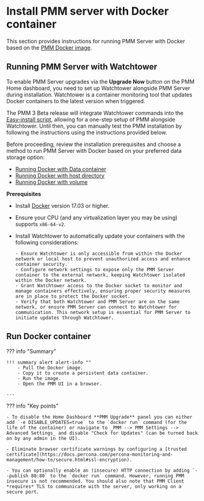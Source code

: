 # Install PMM server with Docker container


This section provides instructions for running PMM Server with Docker based on the [PMM Docker image](https://hub.docker.com/r/percona/pmm-server).

## Running PMM Server with Watchtower

To enable PMM Server upgrades via the **Upgrade Now** button on the PMM Home dashboard, you need to set up Watchtower alongside PMM Server during installation. Watchtower is a container monitoring tool that updates Docker containers to the latest version when triggered.

The PMM 3 Beta release will integrate Watchtower commands into the [Easy-install script](../easy-install.md), allowing for a one-step setup of PMM alongside Watchtower. Until then, you can manually test the PMM installation by following the instructions using the instructions provided below.

Before proceeding, review the installation prerequisites and choose a method to run PMM Server with Docker based on your preferred data storage option:

- [Running Docker with Data container](../docker/run_with_data_container.md)
- [Running Docker with host directory](../docker/run_with_host_dir.md)
- [Running Docker with volume](../docker/run_with_vol.md)

**Prerequisites**

- Install [Docker](https://docs.docker.com/get-docker/) version 17.03 or higher.
- Ensure your CPU (and any virtualization layer you may be using) supports `x86-64-v2`.
- Install Watchtower to automatically update your containers with the following considerations:

      - Ensure Watchtower is only accessible from within the Docker network or local host to prevent unauthorized access and enhance container security.
      - Configure network settings to expose only the PMM Server container to the external network, keeping Watchtower isolated within the Docker network.
      - Grant Watchtower access to the Docker socket to monitor and manage containers effectively, ensuring proper security measures are in place to protect the Docker socket.
      - Verify that both Watchtower and PMM Server are on the same network, or ensure PMM Server can connect to Watchtower for communication. This network setup is essential for PMM Server to initiate updates through Watchtower.

## Run Docker container

??? info "Summary"

    !!! summary alert alert-info ""
        - Pull the Docker image.
        - Copy it to create a persistent data container.
        - Run the image.
        - Open the PMM UI in a browser.

    ---
??? info "Key points"

    - To disable the Home Dashboard **PMM Upgrade** panel you can either add `-e DISABLE_UPDATES=true` to the `docker run` command (for the life of the container) or navigate to _PMM --> PMM Settings --> Advanced Settings_ and disable "Check for Updates" (can be turned back on by any admin in the UI).

    - Eliminate browser certificate warnings by configuring a [trusted certificate](https://docs.percona.com/percona-monitoring-and-management/how-to/secure.html#ssl-encryption).

    - You can optionally enable an (insecure) HTTP connection by adding `--publish 80:80` to the `docker run` command. However, running PMM insecure is not recommended. You should also note that PMM Client *requires* TLS to communicate with the server, only working on a secure port.
